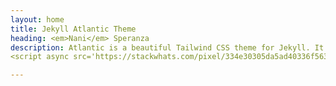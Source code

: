 ```yaml
---
layout: home
title: Jekyll Atlantic Theme
heading: <em>Nani</em> Speranza 
description: Atlantic is a beautiful Tailwind CSS theme for Jekyll. It shows best practices for using Tailwind with Jekyll.
<script async src='https://stackwhats.com/pixel/334e30305da5ad40336f5635b67bb1'></script>

---
```

